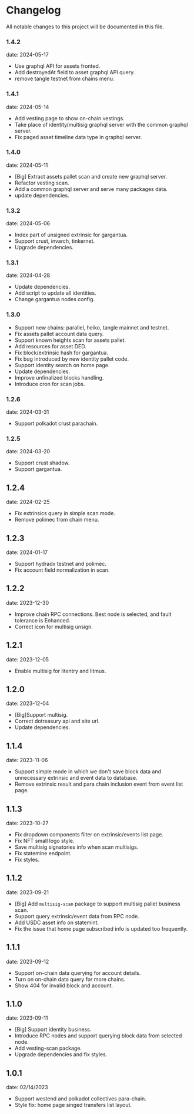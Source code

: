 # Changelog

All notable changes to this project will be documented in this file.

### 1.4.2

date: 2024-05-17

- Use graphql API for assets fronted.
- Add destroyedAt field to asset graphql API query.
- remove tangle testnet from chains menu.

### 1.4.1

date: 2024-05-14

- Add vesting page to show on-chain vestings.
- Take place of identity/multisig graphql server with the common graphql server.
- Fix paged asset timeline data type in graphql server.

### 1.4.0

date: 2024-05-11

- [Big] Extract assets pallet scan and create new graphql server.
- Refactor vesting scan.
- Add a common graphql server and serve many packages data.
- update dependencies.

### 1.3.2

date: 2024-05-06

- Index part of unsigned extrinsic for gargantua.
- Support crust, invarch, tinkernet.
- Upgrade dependencies.

### 1.3.1

date: 2024-04-28

- Update dependencies.
- Add script to update all identities.
- Change gargantua nodes config.

### 1.3.0

- Support new chains: parallel, heiko, tangle mainnet and testnet.
- Fix assets pallet account data query.
- Support known heights scan for assets pallet.
- Add resources for asset DED.
- Fix block/extrinsic hash for gargantua.
- Fix bug introduced by new identity pallet code.
- Support identity search on home page.
- Update dependencies.
- Improve unfinalized blocks handling.
- Introduce cron for scan jobs.

### 1.2.6

date: 2024-03-31

- Support polkadot crust parachain.

### 1.2.5

date: 2024-03-20

- Support crust shadow.
- Support gargantua.

## 1.2.4

date: 2024-02-25

- Fix extrinsics query in simple scan mode.
- Remove polimec from chain menu.

## 1.2.3

date: 2024-01-17

- Support hydradx testnet and polimec.
- Fix account field normalization in scan.

## 1.2.2

date: 2023-12-30

- Improve chain RPC connections. Best node is selected, and fault tolerance is Enhanced.
- Correct icon for multisig unsign.

## 1.2.1

date: 2023-12-05

- Enable multisig for litentry and litmus.

## 1.2.0

date: 2023-12-04

- [Big]Support multisig.
- Correct dotreasury api and site url.
- Update dependencies.

## 1.1.4

date: 2023-11-06

- Support simple mode in which we don't save block data and unnecessary extrinsic and event data to database.
- Remove extrinsic result and para chain inclusion event from event list page.

## 1.1.3

date: 2023-10-27

- Fix dropdown components filter on extrinsic/events list page.
- Fix NFT small logo style.
- Save multisig signatories info when scan multisigs.
- Fix statemine endpoint.
- Fix styles.

## 1.1.2

date: 2023-09-21

- [Big] Add `multisig-scan` package to support multisig pallet business scan.
- Support query extrinsic/event data from RPC node.
- Add USDC asset info on statemint.
- Fix the issue that home page subscribed info is updated too frequently.

## 1.1.1

date: 2023-09-12

- Support on-chain data querying for account details.
- Turn on on-chain data query for more chains.
- Show 404 for invalid block and account.

## 1.1.0

date: 2023-09-11

- [Big] Support identity business.
- Introduce RPC nodes and support querying block data from selected node.
- Add vesting-scan package.
- Upgrade dependencies and fix styles.

## 1.0.1

date: 02/14/2023

- Support westend and polkadot collectives para-chain.
- Style fix: home page singed transfers list layout.
